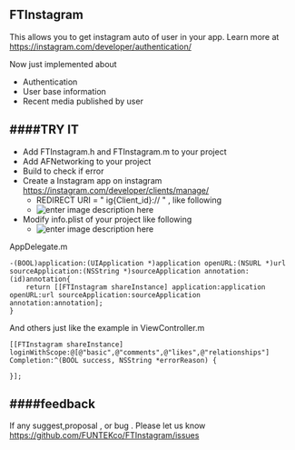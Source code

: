 ## FTInstagram

This allows you to get instagram auto of user in your app.
Learn more at https://instagram.com/developer/authentication/ 

Now just implemented about 

* Authentication 
* User base information
* Recent media published by user 

####TRY IT
----------------------
* Add FTInstagram.h and FTInstagram.m to your project
* Add AFNetworking to your project
* Build to check if error
* Create a Instagram app on instagram https://instagram.com/developer/clients/manage/
	* REDIRECT URI = " ig{Client_id}:// " , like following
	* ![enter image description here](https://github.com/FUNTEKco/FTInstagram/blob/master/instagram/InstagramClient.png?raw=true)
*  Modify info.plist of your project like following
	* ![enter image description here](https://github.com/FUNTEKco/FTInstagram/blob/master/instagram/infoPlist.png?raw=true)

AppDelegate.m
```objc
-(BOOL)application:(UIApplication *)application openURL:(NSURL *)url sourceApplication:(NSString *)sourceApplication annotation:(id)annotation{
    return [[FTInstagram shareInstance] application:application openURL:url sourceApplication:sourceApplication annotation:annotation];
}
```

And others just like the example in  ViewController.m
```
[[FTInstagram shareInstance] loginWithScope:@[@"basic",@"comments",@"likes",@"relationships"] Completion:^(BOOL success, NSString *errorReason) {

}];
```

####feedback
-----------------
If any suggest,proposal , or bug .
Please let us know https://github.com/FUNTEKco/FTInstagram/issues

